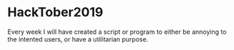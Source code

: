 # HackTober2019
Every week I will have created a script or program to either be annoying to the intented users, or have a utilitarian purpose.
